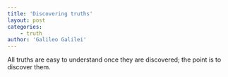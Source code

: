 ```yaml
---
title: 'Discovering truths'
layout: post
categories:
    - truth
author: 'Galileo Galilei'
---
```


All truths are easy to understand once they are discovered; the point is to discover them.